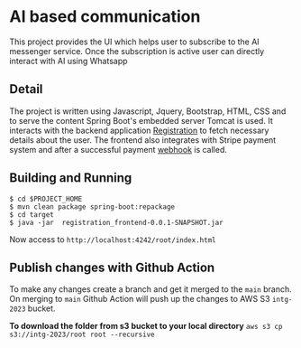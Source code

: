 # AI based communication
This project provides the UI which helps user to subscribe to the AI messenger service. 
Once the subscription is active user can directly interact with AI using Whatsapp

## Detail
The project is written using Javascript, Jquery, Bootstrap, HTML, CSS and to serve the content Spring Boot's embedded server Tomcat is used. 
It interacts with the backend application [Registration](https://github.com/ekansh-katihar/registration) to fetch necessary details about the user. 
The frontend also integrates with Stripe payment system and after a successful payment [webhook](https://github.com/ekansh-katihar/payment-integration) is called.

## Building and Running
```
$ cd $PROJECT_HOME
$ mvn clean package spring-boot:repackage
$ cd target
$ java -jar  registration_frontend-0.0.1-SNAPSHOT.jar
```
Now access to `http://localhost:4242/root/index.html`

## Publish changes with Github Action
To make any changes create a branch and get it merged to the `main` branch. On merging to `main` Github Action will push up the changes to AWS S3 `intg-2023` bucket. 

**To download the folder from s3 bucket to your local directory**
`aws s3 cp s3://intg-2023/root root --recursive`
